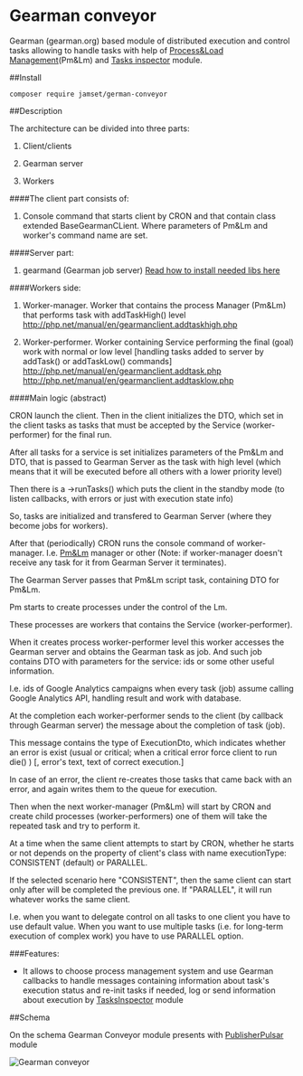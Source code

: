 # Gearman conveyor
Gearman (gearman.org) based module of distributed execution and control tasks allowing to handle tasks 
with help of [Process&Load Management](https://github.com/jamset/process-load-manager)(Pm&Lm) and 
[Tasks inspector](https://github.com/jamset/tasks-inspector) module.

##Install

`composer require jamset/german-conveyor`

##Description

The architecture can be divided into three parts:

1) Client/clients

2) Gearman server

3) Workers

####The client part consists of:
1) Console command that starts client by CRON and that contain class extended BaseGearmanCLient. 
Where parameters of Pm&Lm and worker's command name are set.

####Server part:
1) gearmand (Gearman job server)
[Read how to install needed libs here](https://github.com/jamset/gearman-conveyor/blob/master/docs/environment.md)

####Workers side:

1) Worker-manager. Worker that contains the process Manager (Pm&Lm) that performs task with addTaskHigh() level
http://php.net/manual/en/gearmanclient.addtaskhigh.php

2) Worker-performer. Worker containing Service performing the final (goal) work with normal or low level [handling tasks added to server by addTask() or addTaskLow() commands]
http://php.net/manual/en/gearmanclient.addtask.php 
http://php.net/manual/en/gearmanclient.addtasklow.php

####Main logic (abstract)

CRON launch the client. Then in the client initializes the DTO, which set in the client tasks as tasks that 
must be accepted by the Service (worker-performer) for the final run. 

After all tasks for a service is set initializes parameters of the Pm&Lm and DTO, that is passed to Gearman Server 
as the task with high level (which means that it will be executed before all others with a lower priority level)

Then there is a ->runTasks() which puts the client in the standby mode (to listen callbacks, with errors or just with execution state info)

So, tasks are initialized and transfered to Gearman Server (where they become jobs for workers).

After that (periodically) CRON runs the console command of worker-manager. I.e. 
[Pm&Lm](https://github.com/jamset/process-load-manager) manager or other (Note: if worker-manager doesn't receive any task for it from Gearman Server it terminates).

The Gearman Server passes that Pm&Lm script task, containing DTO for Pm&Lm.
 
Pm starts to create processes under the control of the Lm. 

These processes are workers that contains the Service (worker-performer). 
 
When it creates process worker-performer level this worker accesses the Gearman server and obtains the Gearman task as job. 
And such job contains DTO with parameters for the service: ids or some other useful information.

I.e. ids of Google Analytics campaigns when every task (job) assume calling Google Analytics API, handling result and work with
database.

At the completion each worker-performer sends to the client (by callback through Gearman server) the message about the 
completion of task (job). 

This message contains the type of ExecutionDto, which indicates whether an error is exist (usual or critical; 
when a critical error force client to run die() ) [, error's text, text of correct execution.]

In case of an error, the client re-creates those tasks that came back with an error, and again writes them to the 
queue for execution.

Then when the next worker-manager (Pm&Lm) will start by CRON and create child processes (worker-performers) 
one of them will take the repeated task and try to perform it.

At a time when the same client attempts to start by CRON, whether he starts or not depends on the property of client's class
with name executionType: CONSISTENT (default) or PARALLEL. 

If the selected scenario here "CONSISTENT", then the same client can start only after will be completed the previous one. 
If "PARALLEL", it will run whatever works the same client.

I.e. when you want to delegate control on all tasks to one client you have to use default value. When you want to use
multiple tasks (i.e. for long-term execution of complex work) you have to use PARALLEL option.

###Features:

- It allows to choose process management system and use Gearman callbacks to handle messages containing information
about task's execution status and re-init tasks if needed, log or send information about execution by 
[TasksInspector](https://github.com/jamset/tasks-inspector) module

##Schema

On the schema Gearman Conveyor module presents with [PublisherPulsar](https://github.com/jamset/publisher-pulsar) module

![Gearman conveyor](https://github.com/jamset/gearman-conveyor/raw/master/images/gearman-conveyor.jpg)
